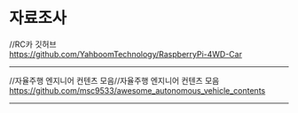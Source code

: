 # 자료조사 


//RC카 깃허브<br>
https://github.com/YahboomTechnology/RaspberryPi-4WD-Car
<hr>


//자율주행 엔지니어 컨텐츠 모음//자율주행 엔지니어 컨텐츠 모음<br>
https://github.com/msc9533/awesome_autonomous_vehicle_contents
<hr>
